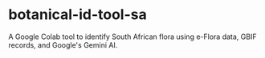# botanical-id-tool-sa
A Google Colab tool to identify South African flora using e-Flora data, GBIF records, and Google's Gemini AI.
